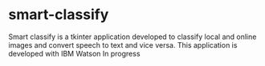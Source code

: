 # smart-classify
Smart classify is a tkinter application developed to classify local and online images and convert speech to text and vice versa. This application is developed with IBM Watson
In progress
